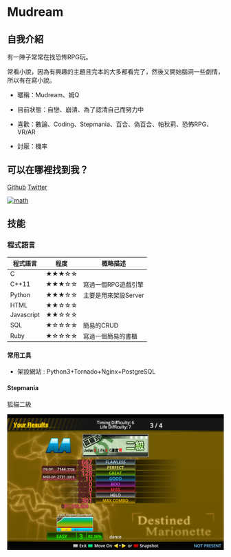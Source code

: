 # Mudream

## 自我介紹

有一陣子常常在找恐怖RPG玩。

常看小說，因為有興趣的主題且完本的大多都看完了，然後又開始腦洞一些劇情，所以有在寫小說。

* 暱稱：Mudream、姆Q

* 目前狀態：自戀、崩潰、為了認清自己而努力中

* 喜歡：數論、Coding、Stepmania、百合、偽百合、帕秋莉、恐怖RPG、VR/AR

* 討厭：機率

## 可以在哪裡找到我？

[Github](https://github.com/mudream4869)
[Twitter](https://twitter.com/mudream4869)

[![math](https://math.stackexchange.com/users/flair/221395.png)
](https://math.stackexchange.com/users/221395/mudream)

## 技能

### 程式語言

|程式語言    | 程度  | 概略描述 |
|------------|-------|----------|
| C          | ★★★☆☆ ||
| C++11      | ★★★☆☆ | 寫過一個RPG遊戲引擎  |
| Python     | ★★★☆☆ | 主要是用來架設Server |
| HTML       | ★★☆☆☆ ||  
| Javascript | ★★☆☆☆ || 
| SQL        | ★☆☆☆☆ | 簡易的CRUD |
| Ruby       | ★☆☆☆☆ | 寫過一個簡易的書櫃 |

#### 常用工具

* 架設網站 : Python3+Tornado+Nginx+PostgreSQL

#### Stepmania

狐貓二級

![](step2j.png)
